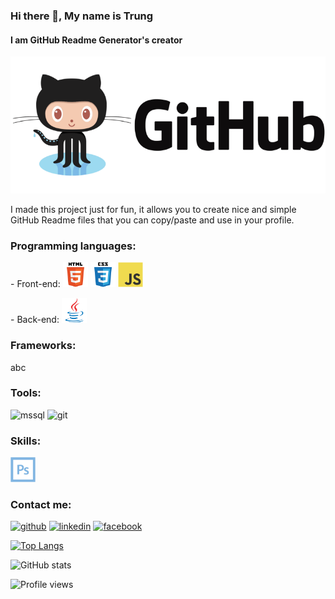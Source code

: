 ### Hi there 👋, My name is Trung
#### I am GitHub Readme Generator's creator

<img src="https://github.com/letrung2719/letrung2719/blob/master/github.png" width="100%" height="10%"/>

I made this project just for fun, it allows you to create nice and simple GitHub Readme files that you can copy/paste and use in your profile.

<h3 align="left">Programming languages:</h3> 
<p align="left">- Front-end:
  <img src="https://raw.githubusercontent.com/devicons/devicon/master/icons/html5/html5-original-wordmark.svg" alt="html5" width="40" height="40"/> 
  <img src="https://raw.githubusercontent.com/devicons/devicon/master/icons/css3/css3-original-wordmark.svg" alt="css3" width="40" height="40"/> 
  <img src="https://raw.githubusercontent.com/devicons/devicon/master/icons/javascript/javascript-original.svg" alt="javascript" width="40" height="40"/> 
</p> 
<p align="left">- Back-end:
  <img src="https://raw.githubusercontent.com/devicons/devicon/master/icons/java/java-original.svg" alt="java" width="40" height="40"/> 
</p> 
</p>

<h3 align="left">Frameworks:</h3>
<p align="left">
abc
</p> 

<h3 align="left">Tools:</h3>
<p align="left">
  <img src="https://www.svgrepo.com/show/303229/microsoft-sql-server-logo.svg" alt="mssql" width="40" height="40"/> 
  <img src="https://www.vectorlogo.zone/logos/git-scm/git-scm-icon.svg" alt="git" width="40" height="40"/> 
</p>  

<h3 align="left">Skills:</h3>
<p align="left">
  <a href="https://www.photoshop.com/en" target="_blank"> <img src="https://raw.githubusercontent.com/devicons/devicon/master/icons/photoshop/photoshop-line.svg"                 alt="photoshop" width="40" height="40"/> </a> 
</p>

<h3 align="left">Contact me:</h3>
<a href="https://github.com/letrung2719"><img src='https://cdn.jsdelivr.net/npm/simple-icons@3.0.1/icons/github.svg' alt='github' height='40'></a>
<a href="https://www.linkedin.com/in/letrung2719/"><img src='https://cdn.jsdelivr.net/npm/simple-icons@3.0.1/icons/linkedin.svg' alt='linkedin' height='40'></a>
<a href="https://www.facebook.com/letrung2719"><img src='https://cdn.jsdelivr.net/npm/simple-icons@3.0.1/icons/facebook.svg' alt='facebook' height='40'></a> 

[![Top Langs](https://github-readme-stats.vercel.app/api/top-langs/?username=letrung2719)](https://github.com/anuraghazra/github-readme-stats)

![GitHub stats](https://github-readme-stats.vercel.app/api?username=letrung2719&show_icons=true)  

![Profile views](https://gpvc.arturio.dev/letrung2719)  
